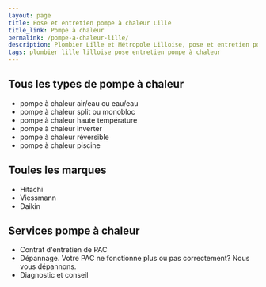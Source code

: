 ```yaml
---
layout: page
title: Pose et entretien pompe à chaleur Lille
title_link: Pompe à chaleur
permalink: /pompe-a-chaleur-lille/
description: Plombier Lille et Métropole Lilloise, pose et entretien pompe à chaleur
tags: plombier lille lilloise pose entretien pompe à chaleur
---
```


## Tous les types de pompe à chaleur

 - pompe à chaleur air/eau ou eau/eau
 - pompe à chaleur split ou monobloc
 - pompe à chaleur haute température
 - pompe à chaleur inverter
 - pompe à chaleur réversible
 - pompe à chaleur piscine

## Toules les marques

 - Hitachi
 - Viessmann
 - Daikin

## Services pompe à chaleur

 - Contrat d'entretien de PAC
 - Dépannage. Votre PAC ne fonctionne plus ou pas correctement? Nous vous dépannons.
 - Diagnostic et conseil

